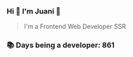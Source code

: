 ### Hi 👋 I&#39;m Juani 🦁

> I&#39;m a Frontend Web Developer SSR

### 📚 Days being a developer: 861
